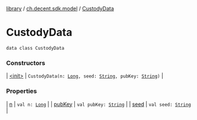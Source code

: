 [library](../../index.md) / [ch.decent.sdk.model](../index.md) / [CustodyData](./index.md)

# CustodyData

`data class CustodyData`

### Constructors

| [&lt;init&gt;](-init-.md) | `CustodyData(n: `[`Long`](https://kotlinlang.org/api/latest/jvm/stdlib/kotlin/-long/index.html)`, seed: `[`String`](https://kotlinlang.org/api/latest/jvm/stdlib/kotlin/-string/index.html)`, pubKey: `[`String`](https://kotlinlang.org/api/latest/jvm/stdlib/kotlin/-string/index.html)`)` |

### Properties

| [n](n.md) | `val n: `[`Long`](https://kotlinlang.org/api/latest/jvm/stdlib/kotlin/-long/index.html) |
| [pubKey](pub-key.md) | `val pubKey: `[`String`](https://kotlinlang.org/api/latest/jvm/stdlib/kotlin/-string/index.html) |
| [seed](seed.md) | `val seed: `[`String`](https://kotlinlang.org/api/latest/jvm/stdlib/kotlin/-string/index.html) |

